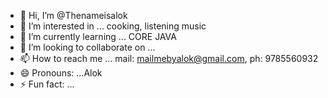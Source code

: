 - 👋 Hi, I’m @Thenameisalok
- 👀 I’m interested in ... cooking, listening music
- 🌱 I’m currently learning ... CORE JAVA
- 💞️ I’m looking to collaborate on ...
- 📫 How to reach me ... mail: mailmebyalok@gmail.com, ph: 9785560932
- 😄 Pronouns: ...Alok
- ⚡ Fun fact: ...

<!---
Thenameisalok/Thenameisalok is a ✨ special ✨ repository because its `README.md` (this file) appears on your GitHub profile.
You can click the Preview link to take a look at your changes.
--->
